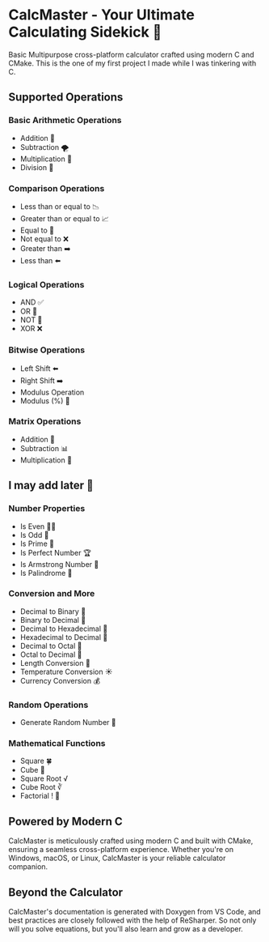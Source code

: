 ﻿# CalcMaster - Your Ultimate Calculating Sidekick 🧮

Basic Multipurpose cross-platform calculator crafted using modern C and CMake.
This is the one of my first project I made while I was tinkering with C.

## Supported Operations

### Basic Arithmetic Operations

- Addition 🌟
- Subtraction 🌪️
- Multiplication 🌈
- Division 🍕
  
### Comparison Operations

- Less than or equal to 📉
- Greater than or equal to 📈
- Equal to 👥
- Not equal to ❌
- Greater than ➡️
- Less than ⬅️
  
### Logical Operations

- AND ✅
- OR 🔵
- NOT 🚫
- XOR ❌

### Bitwise Operations

- Left Shift ⬅️
- Right Shift ➡️
- Modulus Operation
- Modulus (%) 🔢

### Matrix Operations

- Addition 🧮
- Subtraction 📊
- Multiplication 📐

## I may add later 🚀

### Number Properties

- Is Even 🧙‍♂️
- Is Odd 👾
- Is Prime 🎩
- Is Perfect Number 🏆
- Is Armstrong Number 💪
- Is Palindrome 🔄

### Conversion and More

- Decimal to Binary 🔄
- Binary to Decimal 🔄
- Decimal to Hexadecimal 🔄
- Hexadecimal to Decimal 🔄
- Decimal to Octal 🔄
- Octal to Decimal 🔄
- Length Conversion 📏
- Temperature Conversion ☀️
- Currency Conversion 💰

### Random Operations

- Generate Random Number 🎲

### Mathematical Functions

- Square 🍀
- Cube 🎲
- Square Root √
- Cube Root ∛
- Factorial ! 🎩

## Powered by Modern C

CalcMaster is meticulously crafted using modern C and built with CMake, ensuring a seamless cross-platform experience.
Whether you're on Windows, macOS, or Linux, CalcMaster is your reliable calculator companion.

## Beyond the Calculator

CalcMaster's documentation is generated with Doxygen from VS Code,
and best practices are closely followed with the help of ReSharper.
So not only will you solve equations, but you'll also learn and grow as a developer.
